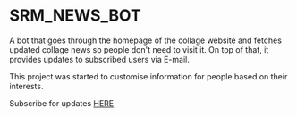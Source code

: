 # SRM_NEWS_BOT

A bot that goes through the homepage of the collage website and fetches updated collage news so people don't need to visit it. On top of that, it provides updates to subscribed users via E-mail. 

This project was started to customise information for people based on their interests.

Subscribe for updates [HERE](https://docs.google.com/forms/d/1Ym1GzRmVQlTTOfOn2okeQT9PMKIDmSrA4xDdxQDTdlA/viewform)
